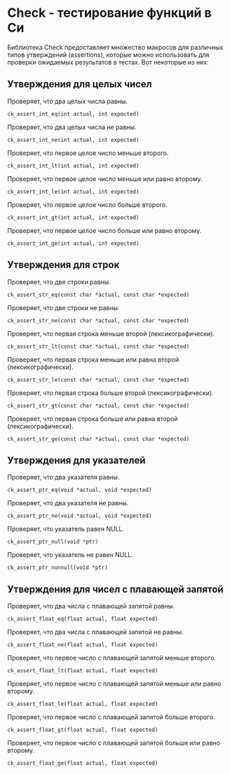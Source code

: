 # Check - тестирование функций в Си 

Библиотека Check предоставляет множество макросов для различных типов утверждений (assertions), которые можно использовать для проверки ожидаемых результатов в тестах. Вот некоторые из них:

## Утверждения для целых чисел

Проверяет, что два целых числа равны.
```
ck_assert_int_eq(int actual, int expected)
```

Проверяет, что два целых числа не равны.
```
ck_assert_int_ne(int actual, int expected)
```

Проверяет, что первое целое число меньше второго.
```
ck_assert_int_lt(int actual, int expected)
```

Проверяет, что первое целое число меньше или равно второму.
```
ck_assert_int_le(int actual, int expected)
```

Проверяет, что первое целое число больше второго.
```
ck_assert_int_gt(int actual, int expected)
```

Проверяет, что первое целое число больше или равно второму.
```
ck_assert_int_ge(int actual, int expected)
```

## Утверждения для строк

Проверяет, что две строки равны.
```
ck_assert_str_eq(const char *actual, const char *expected)
```

Проверяет, что две строки не равны.
```
ck_assert_str_ne(const char *actual, const char *expected)
```

Проверяет, что первая строка меньше второй (лексикографически).
```
ck_assert_str_lt(const char *actual, const char *expected)
```

Проверяет, что первая строка меньше или равна второй (лексикографически).
```
ck_assert_str_le(const char *actual, const char *expected)
```

Проверяет, что первая строка больше второй (лексикографически).
```
ck_assert_str_gt(const char *actual, const char *expected)
```

Проверяет, что первая строка больше или равна второй (лексикографически).
```
ck_assert_str_ge(const char *actual, const char *expected)
```

## Утверждения для указателей

Проверяет, что два указателя равны.
```
ck_assert_ptr_eq(void *actual, void *expected)
```

Проверяет, что два указателя не равны.
```
ck_assert_ptr_ne(void *actual, void *expected)
```

Проверяет, что указатель равен NULL.
```
ck_assert_ptr_null(void *ptr)
```

Проверяет, что указатель не равен NULL.
```
ck_assert_ptr_nonnull(void *ptr)
```

## Утверждения для чисел с плавающей запятой

Проверяет, что два числа с плавающей запятой равны.
```
ck_assert_float_eq(float actual, float expected)
```

Проверяет, что два числа с плавающей запятой не равны.
```
ck_assert_float_ne(float actual, float expected)
```

Проверяет, что первое число с плавающей запятой меньше второго.
```
ck_assert_float_lt(float actual, float expected)
```

Проверяет, что первое число с плавающей запятой меньше или равно второму.
```
ck_assert_float_le(float actual, float expected)
```

Проверяет, что первое число с плавающей запятой больше второго.
```
ck_assert_float_gt(float actual, float expected)
```

Проверяет, что первое число с плавающей запятой больше или равно второму.
```
ck_assert_float_ge(float actual, float expected)
```